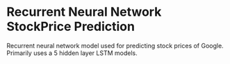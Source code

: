 # Recurrent Neural Network StockPrice Prediction

Recurrent neural network model used for predicting stock prices of Google. Primarily uses a 5 hidden layer LSTM models.
